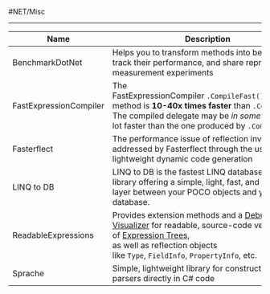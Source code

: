 #NET/Misc

---

Name|Description|Link
--|--|--
BenchmarkDotNet|Helps you to transform methods into benchmarks, track their performance, and share reproducible measurement experiments|https://github.com/dotnet/BenchmarkDotNet
FastExpressionCompiler|The FastExpressionCompiler `.CompileFast()` extension method is **10-40x times faster** than `.Compile()`<br>The compiled delegate may be _in some cases_ a lot faster than the one produced by `.Compile()`|https://github.com/dadhi/FastExpressionCompiler
Fasterflect|The performance issue of reflection invocation is addressed by Fasterflect through the use of lightweight dynamic code generation|https://github.com/buunguyen/fasterflect
LINQ to DB|LINQ to DB is the fastest LINQ database access library offering a simple, light, fast, and type-safe layer between your POCO objects and your database.|https://linq2db.github.io/index.html
ReadableExpressions|Provides extension methods and a [Debugger Visualizer](https://marketplace.visualstudio.com/items?itemName=vs-publisher-1232914.ReadableExpressionsVisualizers) for readable, source-code versions of [Expression Trees](https://docs.microsoft.com/en-us/dotnet/csharp/programming-guide/concepts/expression-trees),<br> as well as reflection objects like `Type`, `FieldInfo`, `PropertyInfo`, etc.|https://github.com/agileobjects/ReadableExpressions
Sprache|Simple, lightweight library for constructing parsers directly in C# code|https://github.com/sprache/Sprache
